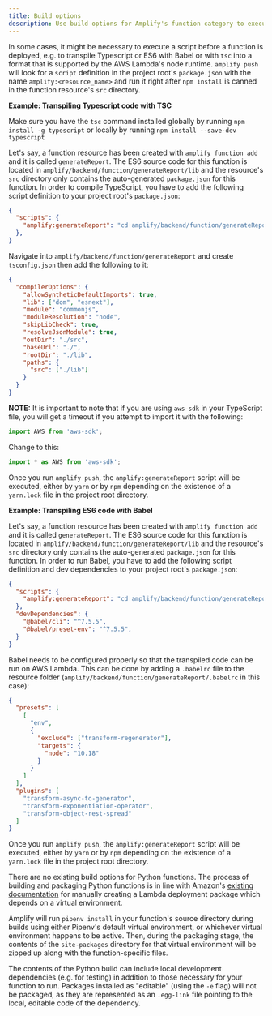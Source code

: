 ```yaml
---
title: Build options
description: Use build options for Amplify's function category to execute a script before a function is deployed, e.g. to transpile Typescript or ES6 with Babel into a format that is supported by the AWS Lambda's node runtime.
---
```


<amplify-block-switcher>

<amplify-block name="NodeJS">

In some cases, it might be necessary to execute a script before a function is deployed, e.g. to transpile Typescript or ES6 with Babel or with `tsc` into a format that is supported by the AWS Lambda's node runtime. `amplify push` will look for a `script` definition in the project root's `package.json` with the name `amplify:<resource_name>` and run it right after `npm install` is canned in the function resource's `src` directory.

**Example: Transpiling Typescript code with TSC**

Make sure you have the `tsc` command installed globally by running `npm install -g typescript` or locally by running `npm install --save-dev typescript`

Let's say, a function resource has been created with `amplify function add` and it is called `generateReport`. The ES6 source code for this function is located in `amplify/backend/function/generateReport/lib` and the resource's `src` directory only contains the auto-generated `package.json` for this function. In order to compile TypeScript, you have to add the following script definition to your project root's `package.json`:

```json
{
  "scripts": {
    "amplify:generateReport": "cd amplify/backend/function/generateReport && tsc -p ./tsconfig.json && cd -"
  },
}
```

Navigate into `amplify/backend/function/generateReport` and create `tsconfig.json` then add the following to it:

<!-- // spell-checker: disable -->
```json
{
  "compilerOptions": {
    "allowSyntheticDefaultImports": true,
    "lib": ["dom", "esnext"],
    "module": "commonjs",
    "moduleResolution": "node",
    "skipLibCheck": true,
    "resolveJsonModule": true,
    "outDir": "./src",
    "baseUrl": "./",
    "rootDir": "./lib",
    "paths": {
      "src": ["./lib"]
    }
  }
}
```

<!-- // spell-checker: enable -->

**NOTE:** It is important to note that if you are using `aws-sdk` in your TypeScript file, you will get a timeout if you attempt to import it with the following:

```js
import AWS from 'aws-sdk';
```

Change to this:

```js
import * as AWS from 'aws-sdk';
```

Once you run `amplify push`, the `amplify:generateReport` script will be executed, either by `yarn` or by `npm` depending on the existence of a `yarn.lock` file in the project root directory.

**Example: Transpiling ES6 code with Babel**

Let's say, a function resource has been created with `amplify function add` and it is called `generateReport`. The ES6 source code for this function is located in `amplify/backend/function/generateReport/lib` and the resource's `src` directory only contains the auto-generated `package.json` for this function. In order to run Babel, you have to add the following script definition and dev dependencies to your project root's `package.json`:

```json
{
  "scripts": {
    "amplify:generateReport": "cd amplify/backend/function/generateReport && babel lib -d src && cd -"
  },
  "devDependencies": {
    "@babel/cli": "^7.5.5",
    "@babel/preset-env": "^7.5.5",
  }
}
```

Babel needs to be configured properly so that the transpiled code can be run on AWS Lambda. This can be done by adding a `.babelrc` file to the resource folder (`amplify/backend/function/generateReport/.babelrc` in this case):

```json
{
  "presets": [
    [
      "env",
      {
        "exclude": ["transform-regenerator"],
        "targets": {
          "node": "10.18"
        }
      }
    ]
  ],
  "plugins": [
    "transform-async-to-generator",
    "transform-exponentiation-operator",
    "transform-object-rest-spread"
  ]
}
```

Once you run `amplify push`, the `amplify:generateReport` script will be executed, either by `yarn` or by `npm` depending on the existence of a `yarn.lock` file in the project root directory.

</amplify-block>

<amplify-block name="Python">

There are no existing build options for Python functions. The process of building and packaging Python functions is in line with Amazon's [existing documentation](https://docs.aws.amazon.com/lambda/latest/dg/python-package.html#python-package-venv) for manually creating a Lambda deployment package which depends on a virtual environment.

Amplify will run `pipenv install` in your function's source directory during builds using either Pipenv's default virtual environment, or whichever virtual environment happens to be active. Then, during the packaging stage, the contents of the `site-packages` directory for that virtual environment will be zipped up along with the function-specific files.

The contents of the Python build can include local development dependencies (e.g. for testing) in addition to those necessary for your function to run. Packages installed as "editable" (using the `-e` flag) will not be  packaged, as they are represented as an `.egg-link` file pointing to the local, editable code of the dependency.

</amplify-block>

</amplify-block-switcher>
